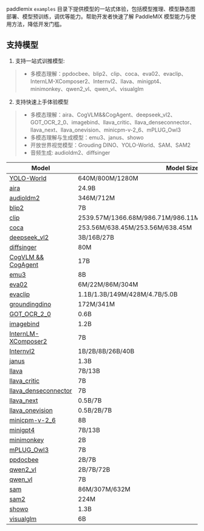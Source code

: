 
paddlemix `examples` 目录下提供模型的一站式体验，包括模型推理、模型静态图部署、模型预训练，调优等能力。帮助开发者快速了解 PaddleMIX 模型能力与使用方法，降低开发门槛。


## 支持模型

1. 支持一站式训推模型:
> * 多模态理解：ppdocbee、blip2、clip、coca、eva02、evaclip、InternLM-XComposer2、Internvl2、llava、minigpt4、minimonkey、qwen2_vl、qwen_vl、visualglm

2. 支持快速上手体验模型
> * 多模态理解：aira、CogVLM&&CogAgent、deepseek_vl2、GOT_OCR_2_0、imagebind、llava_critic、llava_denseconnector、llava_next、llava_onevision、minicpm-v-2_6、mPLUG_Owl3
> * 多模态理解与生成模型：emu3、janus、showo
> * 开放世界视觉模型：Grouding DINO、YOLO-World、SAM、SAM2
> * 音频生成: audioldm2、diffsinger


| Model                                           | Model Size                       | Template          |
|-------------------------------------------------| -------------------------------- | ----------------- |
| [YOLO-World](./YOLO-World/)                     | 640M/800M/1280M                  | yolo_world        |
| [aira](./aria/)                                 | 24.9B                            | aira              |
| [audioldm2](./audioldm2/)                       | 346M/712M                        | audioldm2         |
| [blip2](./blip2/)                               | 7B                               | blip2             |
| [clip](./clip)                                  | 2539.57M/1366.68M/986.71M/986.11M/427.62M/149.62M/151.28M | clip              |
| [coca](./coca/)                                 | 253.56M/638.45M/253.56M/638.45M  | coca              |
| [deepseek_vl2](./deepseek_vl2/)                 | 3B/16B/27B                       | deepseek_vl2      |
| [diffsinger](./diffsinger/)                     | 80M                              | diffsinger        |
| [CogVLM && CogAgent](./cogvlm/)                 | 17B                              | cogvlm_cogagent   |
| [emu3](./emu3/)                                 | 8B                               | emu3              |
| [eva02](./eva02/)                               | 6M/22M/86M/304M                  | eva02             |
| [evaclip](./evaclip/)                           | 1.1B/1.3B/149M/428M/4.7B/5.0B    | evaclip           |
| [groundingdino](./groundingdino/)               | 172M/341M                        | groundingdino     |
| [GOT_OCR_2_0](./GOT_OCR_2_0/)                   | 0.6B                             | GOT_OCR_2_0       |
| [imagebind](./imagebind/)                       | 1.2B                             | imagebind         |
| [InternLM-XComposer2](./internlm_xcomposer2/)   | 7B                               | internlm_xcomposer2 |
| [Internvl2](./internvl2/)                       | 1B/2B/8B/26B/40B                 | internvl2         |
| [janus](./janus/)                               | 1.3B                             | janus             |
| [llava](./llava/)                               | 7B/13B                           | llava             |
| [llava_critic](./llava_critic/)                 | 7B                               | llava_critic      |
| [llava_denseconnector](./llava_denseconnector/) | 7B                               | llava_denseconnector |
| [llava_next](./llava_next_interleave/)          | 0.5B/7B                          | llava_next_interleave |
| [llava_onevision](./llava_onevision/)           | 0.5B/2B/7B                       | llava_onevision   |
| [minicpm-v-2_6](./minicpm_v_2_6/)               | 8B                               | minicpm_v_2_6     |
| [minigpt4](./minigpt4/)                         | 7B/13B                           | minigpt4          |
| [minimonkey](./minimonkey/)                     | 2B                               | minimonkey        |
| [mPLUG_Owl3](./mPLUG_Owl3/)                     | 7B                               | mPLUG_Owl3        |
| [ppdocbee](./ppdocbee/)                         | 2B/7B                            | ppdocbee          |
| [qwen2_vl](./qwen2_vl/)                         | 2B/7B/72B                        | qwen2_vl          |
| [qwen_vl](./qwen_vl/)                           | 7B                               | qwen_vl           |
| [sam](./sam/)                                   | 86M/307M/632M                    | sam               |
| [sam2](./sam2/)                                 | 224M                             | sam2              |
| [showo](./showo/)                               | 1.3B                             | showo             |
| [visualglm](./visualglm/)                       | 6B                               | visualglm         |